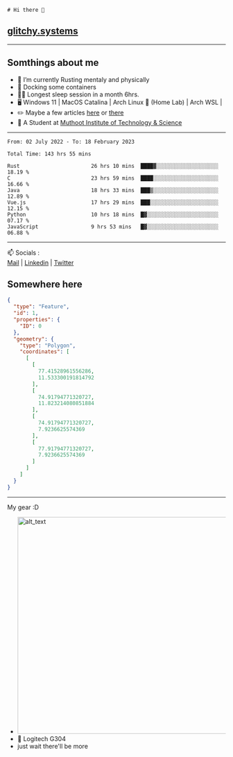 ```
# Hi there 👋
```
## [glitchy.systems](https://glitchy.systems)
---

## Somthings about me



- 🌱 I’m currently Rusting mentaly and physically
- 🐋 Docking some containers
- 😶‍🌫️ Longest sleep session in a month 6hrs.
- 🖥️ Windows 11 | MacOS Catalina | Arch Linux 🦩 (Home Lab) | Arch WSL |
- ✏️ Maybe a few articles [here](https://medium.com/@advaithnarayanan8) or [there](https://medium.com/@advaithnarayanan8)
- 📑 A Student at [Muthoot Institute of Technology & Science](https://mgmits.ac.in/)



---

<!--START_SECTION:waka-->

```text
From: 02 July 2022 - To: 18 February 2023

Total Time: 143 hrs 55 mins

Rust                       26 hrs 10 mins  ████▓░░░░░░░░░░░░░░░░░░░░   18.19 %
C                          23 hrs 59 mins  ████░░░░░░░░░░░░░░░░░░░░░   16.66 %
Java                       18 hrs 33 mins  ███▒░░░░░░░░░░░░░░░░░░░░░   12.89 %
Vue.js                     17 hrs 29 mins  ███░░░░░░░░░░░░░░░░░░░░░░   12.15 %
Python                     10 hrs 18 mins  █▓░░░░░░░░░░░░░░░░░░░░░░░   07.17 %
JavaScript                 9 hrs 53 mins   █▓░░░░░░░░░░░░░░░░░░░░░░░   06.88 %
```

<!--END_SECTION:waka-->

---

📫 Socials :<br>
[Mail](mailto:advaithnarayanan8@gmail.com) | [Linkedin](https://www.linkedin.com/in/advaith-narayanan-a72152214/) | [Twitter](https://twitter.com/advaithnarayan)

## Somewhere here

```geojson
{
  "type": "Feature",
  "id": 1,
  "properties": {
    "ID": 0
  },
  "geometry": {
    "type": "Polygon",
    "coordinates": [
      [
        [
          77.41528961556286,
          11.533300191814792
        ],
        [
          74.91794771320727,
          11.823214080851884
        ],
        [
          74.91794771320727,
          7.9236625574369
        ],
        [
          77.91794771320727,
          7.9236625574369
        ]
      ]
    ]
  }
}
```


--- 
My gear :D

- [<img alt="alt_text" width="500px" src="https://valid.x86.fr/cache/banner/xv24bv-6.png" />](https://valid.x86.fr/xv24bv)
- 🐁 Logitech G304
- just wait there'll be more

